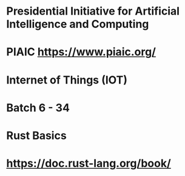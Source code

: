 # Presidential Initiative for Artificial Intelligence and Computing
# PIAIC https://www.piaic.org/
# Internet of Things (IOT)
# Batch 6 - 34
# Rust Basics
# https://doc.rust-lang.org/book/
